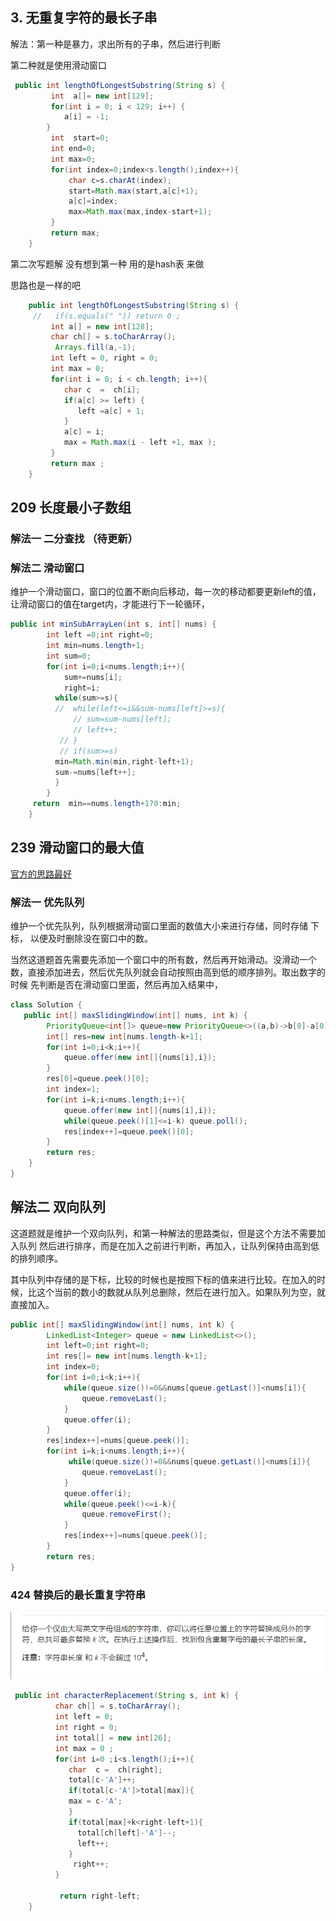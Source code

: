 ## 3. 无重复字符的最长子串

解法：第一种是暴力，求出所有的子串，然后进行判断

第二种就是使用滑动窗口



```java
 public int lengthOfLongestSubstring(String s) {
         int  a[]= new int[129];
         for(int i = 0; i < 129; i++) {
            a[i] = -1;
        }
         int  start=0;
         int end=0;
         int max=0;
         for(int index=0;index<s.length();index++){
             char c=s.charAt(index);
             start=Math.max(start,a[c]+1);
             a[c]=index;
             max=Math.max(max,index-start+1);
         }
         return max;
    }
```

第二次写题解 没有想到第一种  用的是hash表 来做

思路也是一样的吧

```java
    public int lengthOfLongestSubstring(String s) {
     //   if(s.equals(" ")) return 0 ;
         int a[] = new int[128];
         char ch[] = s.toCharArray();
          Arrays.fill(a,-1);
         int left = 0, right = 0;
         int max = 0;
         for(int i = 0; i < ch.length; i++){
            char c  =  ch[i];
            if(a[c] >= left) {
               left =a[c] + 1;
            }
            a[c] = i;
            max = Math.max(i - left +1, max );
         }
         return max ; 
    }
```



## 209 长度最小子数组

### 解法一 二分查找 （待更新）

### 解法二  滑动窗口

维护一个滑动窗口，窗口的位置不断向后移动，每一次的移动都要更新left的值，让滑动窗口的值在target内，才能进行下一轮循环，

```java
public int minSubArrayLen(int s, int[] nums) {
        int left =0;int right=0;
        int min=nums.length+1;
        int sum=0;
        for(int i=0;i<nums.length;i++){
            sum+=nums[i];
            right=i;
          while(sum>=s){
          //  while(left<=i&&sum-nums[left]>=s){    
              // sum=sum-nums[left];
              // left++;
           // } 
           // if(sum>=s)
          min=Math.min(min,right-left+1);
          sum-=nums[left++];
          }
        }
     return  min==nums.length+1?0:min;
    }
```

## 239 滑动窗口的最大值

[官方的思路最好](https://leetcode-cn.com/problems/sliding-window-maximum/solution/hua-dong-chuang-kou-zui-da-zhi-by-leetco-ki6m/)

### 解法一  优先队列

维护一个优先队列，队列根据滑动窗口里面的数值大小来进行存储，同时存储 下标， 以便及时删除没在窗口中的数。

当然这道题首先需要先添加一个窗口中的所有数，然后再开始滑动。没滑动一个数，直接添加进去，然后优先队列就会自动按照由高到低的顺序排列。取出数字的时候 先判断是否在滑动窗口里面，然后再加入结果中，

```java
class Solution {
   public int[] maxSlidingWindow(int[] nums, int k) {
        PriorityQueue<int[]> queue=new PriorityQueue<>((a,b)->b[0]-a[0]);
        int[] res=new int[nums.length-k+1];
        for(int i=0;i<k;i++){
            queue.offer(new int[]{nums[i],i});
        }
        res[0]=queue.peek()[0];
        int index=1;
        for(int i=k;i<nums.length;i++){
            queue.offer(new int[]{nums[i],i});
            while(queue.peek()[1]<=i-k) queue.poll();
            res[index++]=queue.peek()[0];
        }
        return res;
    }
}
```

## 解法二 双向队列

这道题就是维护一个双向队列，和第一种解法的思路类似，但是这个方法不需要加入队列 然后进行排序，而是在加入之前进行判断，再加入，让队列保持由高到低的排列顺序。

其中队列中存储的是下标，比较的时候也是按照下标的值来进行比较。在加入的时候，比这个当前的数小的数就从队列总删除，然后在进行加入。如果队列为空，就直接加入。

```java
public int[] maxSlidingWindow(int[] nums, int k) {
        LinkedList<Integer> queue = new LinkedList<>();
        int left=0;int right=0;
        int res[]= new int[nums.length-k+1];
        int index=0;
        for(int i=0;i<k;i++){
            while(queue.size()!=0&&nums[queue.getLast()]<nums[i]){
                queue.removeLast();
            }
            queue.offer(i);
        }
        res[index++]=nums[queue.peek()];
        for(int i=k;i<nums.length;i++){
             while(queue.size()!=0&&nums[queue.getLast()]<nums[i]){
                queue.removeLast();
            }
            queue.offer(i);
            while(queue.peek()<=i-k){
                queue.removeFirst();
            }
            res[index++]=nums[queue.peek()];
        }
        return res;
}
```

### 424 替换后的最长重复字符串

![](image/424.png)



```java 
 public int characterReplacement(String s, int k) {
          char ch[] = s.toCharArray();
          int left = 0;
          int right = 0;
          int total[] = new int[26];
          int max = 0 ;
          for(int i=0 ;i<s.length();i++){
             char  c =  ch[right];
             total[c-'A']++;
             if(total[c-'A']>total[max]){
             max = c-'A';
             }
             if(total[max]+k<right-left+1){
               total[ch[left]-'A']--;
               left++;
             }
              right++;
          }
         
           return right-left;
    }
```

